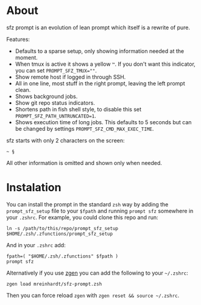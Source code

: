About
=====

sfz prompt is an evolution of lean prompt which itself is a rewrite of pure.

Features:

* Defaults to a sparse setup, only showing information needed at the moment.
* When tmux is active it shows a yellow `™`. If you don't want this indicator,
you can set `PROMPT_SFZ_TMUX=""`.
* Show remote host if logged in through SSH.
* All in one line, most stuff in the right prompt, leaving the left prompt clean.
* Shows background jobs.
* Show git repo status indicators.
* Shortens path in fish shell style, to disable this set
`PROMPT_SFZ_PATH_UNTRUNCATED=1`.
* Shows execution time of long jobs. This defaults to 5 seconds but can be
changed by settings `PROMPT_SFZ_CMD_MAX_EXEC_TIME`.

sfz starts with only 2 characters on the screen:

```
~ §
```

All other information is omitted and shown only when needed.

Instalation
===========

You can install the prompt in the standard `zsh` way by adding the
`prompt_sfz_setup` file to your `$fpath` and running `prompt sfz` somewhere in
your `.zshrc`. For example, you could clone this repo and run:

```
ln -s /path/to/this/repo/prompt_sfz_setup $HOME/.zsh/.zfunctions/prompt_sfz_setup
```

And in your `.zshrc` add:

```
fpath=( "$HOME/.zsh/.zfunctions" $fpath )
prompt sfz
```

Alternatively if you use [zgen](https://github.com/tarjoilija/zgen) you can add
the following to your `~/.zshrc`:

```
zgen load mreinhardt/sfz-prompt.zsh
```

Then you can force reload `zgen` with `zgen reset && source ~/.zshrc`.
